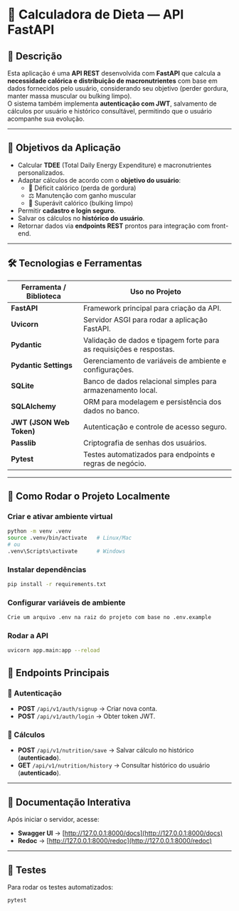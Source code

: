 # 🥗 Calculadora de Dieta — API FastAPI

## 📌 Descrição
Esta aplicação é uma **API REST** desenvolvida com **FastAPI** que calcula a **necessidade calórica e distribuição de macronutrientes** com base em dados fornecidos pelo usuário, considerando seu objetivo (perder gordura, manter massa muscular ou bulking limpo).  
O sistema também implementa **autenticação com JWT**, salvamento de cálculos por usuário e histórico consultável, permitindo que o usuário acompanhe sua evolução.

---

## 🎯 Objetivos da Aplicação
- Calcular **TDEE** (Total Daily Energy Expenditure) e macronutrientes personalizados.
- Adaptar cálculos de acordo com o **objetivo do usuário**:
  - 🔻 Déficit calórico (perda de gordura)
  - ⚖️ Manutenção com ganho muscular
  - 🔺 Superávit calórico (bulking limpo)
- Permitir **cadastro e login seguro**.
- Salvar os cálculos no **histórico do usuário**.
- Retornar dados via **endpoints REST** prontos para integração com front-end.

---

## 🛠 Tecnologias e Ferramentas
| Ferramenta / Biblioteca | Uso no Projeto |
|------------------------|----------------|
| **FastAPI** | Framework principal para criação da API. |
| **Uvicorn** | Servidor ASGI para rodar a aplicação FastAPI. |
| **Pydantic** | Validação de dados e tipagem forte para as requisições e respostas. |
| **Pydantic Settings** | Gerenciamento de variáveis de ambiente e configurações. |
| **SQLite** | Banco de dados relacional simples para armazenamento local. |
| **SQLAlchemy** | ORM para modelagem e persistência dos dados no banco. |
| **JWT (JSON Web Token)** | Autenticação e controle de acesso seguro. |
| **Passlib** | Criptografia de senhas dos usuários. |
| **Pytest** | Testes automatizados para endpoints e regras de negócio. |

---

## 🚀 Como Rodar o Projeto Localmente
### Criar e ativar ambiente virtual
```bash
python -m venv .venv
source .venv/bin/activate   # Linux/Mac
# ou
.venv\Scripts\activate      # Windows
```
### Instalar dependências
```bash
pip install -r requirements.txt
```
### Configurar variáveis de ambiente
```bash
Crie um arquivo .env na raiz do projeto com base no .env.example
```
### Rodar a API
```bash
uvicorn app.main:app --reload
```
## 📡 Endpoints Principais

### 🔑 Autenticação
- **POST** `/api/v1/auth/signup` → Criar nova conta.  
- **POST** `/api/v1/auth/login` → Obter token JWT.

### 🥗 Cálculos
- **POST** `/api/v1/nutrition/save` → Salvar cálculo no histórico (**autenticado**).  
- **GET** `/api/v1/nutrition/history` → Consultar histórico do usuário (**autenticado**).

---

## 📄 Documentação Interativa
Após iniciar o servidor, acesse:
- **Swagger UI** → [http://127.0.0.1:8000/docs](http://127.0.0.1:8000/docs)  
- **Redoc** → [http://127.0.0.1:8000/redoc](http://127.0.0.1:8000/redoc)

---

## 🧪 Testes
Para rodar os testes automatizados:
```bash
pytest
```